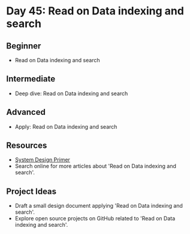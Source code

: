 # Day 45: Read on Data indexing and search

## Beginner
- Read on Data indexing and search

## Intermediate
- Deep dive: Read on Data indexing and search

## Advanced
- Apply: Read on Data indexing and search

## Resources
- [System Design Primer](https://github.com/donnemartin/system-design-primer/search?q=Read+on+Data+indexing+and+search)
- Search online for more articles about 'Read on Data indexing and search'.

## Project Ideas
- Draft a small design document applying 'Read on Data indexing and search'.
- Explore open source projects on GitHub related to 'Read on Data indexing and search'.
